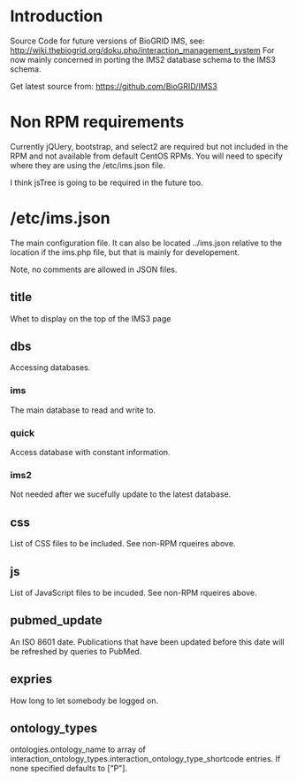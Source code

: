 # Introduction
Source Code for future versions of BioGRID IMS, see:
       http://wiki.thebiogrid.org/doku.php/interaction_management_system
For now mainly concerned in porting the IMS2 database schema to the
IMS3 schema.

Get latest source from:
    https://github.com/BioGRID/IMS3

# Non RPM requirements
Currently jQUery, bootstrap, and select2 are required but not included
in the RPM and not available from default CentOS RPMs.  You will need
to specify where they are using the /etc/ims.json file.

I think jsTree is going to be required in the future too.

# /etc/ims.json
The main configuration file.  It can also be located ../ims.json
relative to the location if the ims.php file, but that is mainly for
developement.

Note, no comments are allowed in JSON files.

## title
Whet to display on the top of the IMS3 page

## dbs
Accessing databases.

### ims
The main database to read and write to.

### quick
Access database with constant information.

### ims2
Not needed after we sucefully update to the latest database.

## css
List of CSS files to be included. See non-RPM rqueires above.

## js
List of JavaScript files to be incuded.  See non-RPM rqueires above.

## pubmed_update
An ISO 8601 date. Publications that have been updated before this date
will be refreshed by queries to PubMed.

## expries
How long to let somebody be logged on.

## ontology_types
ontologies.ontology_name to array of
interaction_ontology_types.interaction_ontology_type_shortcode
entries.  If none specified defaults to ["P"].
